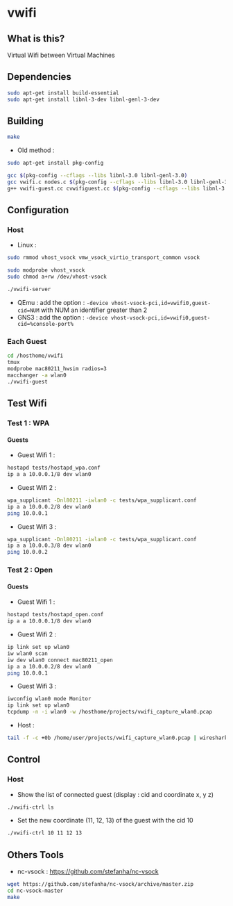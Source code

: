 # vwifi

## What is this?

Virtual Wifi between Virtual Machines

## Dependencies

```bash
sudo apt-get install build-essential
sudo apt-get install libnl-3-dev libnl-genl-3-dev
```

## Building

```bash
make
```

* Old method :

```bash
sudo apt-get install pkg-config

gcc $(pkg-config --cflags --libs libnl-3.0 libnl-genl-3.0)
gcc vwifi.c nodes.c $(pkg-config --cflags --libs libnl-3.0 libnl-genl-3.0) -o vwifi
g++ vwifi-guest.cc cvwifiguest.cc $(pkg-config --cflags --libs libnl-3.0 libnl-genl-3.0) -o vwifi -lpthread -DDEBUG
```


## Configuration

### Host

 - Linux :

```bash
sudo rmmod vhost_vsock vmw_vsock_virtio_transport_common vsock

sudo modprobe vhost_vsock
sudo chmod a+rw /dev/vhost-vsock

./vwifi-server
```

 - QEmu : add the option : `-device vhost-vsock-pci,id=vwifi0,guest-cid=NUM` with NUM an identifier greater than  2
 - GNS3 : add the option : `-device vhost-vsock-pci,id=vwifi0,guest-cid=%console-port%`

### Each Guest

```bash
cd /hosthome/vwifi
tmux
modprobe mac80211_hwsim radios=3
macchanger -a wlan0
./vwifi-guest
```

## Test Wifi

### Test 1 : WPA

#### Guests

* Guest Wifi 1 :

```bash
hostapd tests/hostapd_wpa.conf
ip a a 10.0.0.1/8 dev wlan0
```

* Guest Wifi 2 :
```bash
wpa_supplicant -Dnl80211 -iwlan0 -c tests/wpa_supplicant.conf
ip a a 10.0.0.2/8 dev wlan0
ping 10.0.0.1
```

* Guest Wifi 3 :
```bash
wpa_supplicant -Dnl80211 -iwlan0 -c tests/wpa_supplicant.conf
ip a a 10.0.0.3/8 dev wlan0
ping 10.0.0.2
```

### Test 2 : Open

#### Guests

* Guest Wifi 1 :

```bash
hostapd tests/hostapd_open.conf
ip a a 10.0.0.1/8 dev wlan0
```

* Guest Wifi 2 :
```bash
ip link set up wlan0
iw wlan0 scan
iw dev wlan0 connect mac80211_open
ip a a 10.0.0.2/8 dev wlan0
ping 10.0.0.1
```

* Guest Wifi 3 :
```bash
iwconfig wlan0 mode Monitor
ip link set up wlan0
tcpdump -n -i wlan0 -w /hosthome/projects/vwifi_capture_wlan0.pcap
```

* Host :
```bash
tail -f -c +0b /home/user/projects/vwifi_capture_wlan0.pcap | wireshark -k -i -
```

## Control

### Host

* Show the list of connected guest (display : cid and coordinate x, y z)
```bash
./vwifi-ctrl ls
```

* Set the new coordinate (11, 12, 13) of the guest with the cid 10
```bash
./vwifi-ctrl 10 11 12 13
```

## Others Tools

* nc-vsock : https://github.com/stefanha/nc-vsock
```bash
wget https://github.com/stefanha/nc-vsock/archive/master.zip
cd nc-vsock-master
make
```
